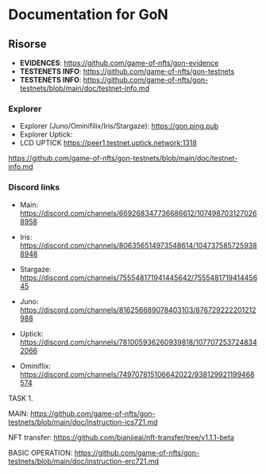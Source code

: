 # Documentation for GoN



## Risorse

- **EVIDENCES**: https://github.com/game-of-nfts/gon-evidence
- **TESTENETS INFO**: https://github.com/game-of-nfts/gon-testnets
- **TESTENETS INFO**: https://github.com/game-of-nfts/gon-testnets/blob/main/doc/testnet-info.md

### Explorer
- Explorer (Juno/Ominifilix/Iris/Stargaze): https://gon.ping.pub
- Explorer Uptick: 
- LCD UPTICK https://peer1.testnet.uptick.network:1318

https://github.com/game-of-nfts/gon-testnets/blob/main/doc/testnet-info.md


### Discord links

- Main: https://discord.com/channels/669268347736686612/1074987031270268958

- Iris: https://discord.com/channels/806356514973548614/1047375857259388948
- Stargaze: https://discord.com/channels/755548171941445642/755548171941445645
- Juno: https://discord.com/channels/816256689078403103/876729222201212988
- Uptick: https://discord.com/channels/781005936260939818/1077072537248342066
- Ominiflix: https://discord.com/channels/749707815106642022/938129921199468574

TASK 1.

MAIN: https://github.com/game-of-nfts/gon-testnets/blob/main/doc/instruction-ics721.md

NFT transfer: https://github.com/bianjieai/nft-transfer/tree/v1.1.1-beta

BASIC OPERATION: https://github.com/game-of-nfts/gon-testnets/blob/main/doc/instruction-erc721.md





